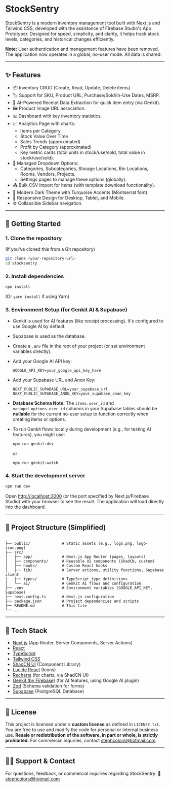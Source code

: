 # StockSentry

StockSentry is a modern inventory management tool built with Next.js and Tailwind CSS, developed with the assistance of Firebase Studio's App Prototyper. Designed for speed, simplicity, and clarity, it helps track stock levels, categories, and historical changes efficiently.

**Note:** User authentication and management features have been removed. The application now operates in a global, no-user mode. All data is shared.

---

## ✨ Features

*   📦 Inventory CRUD (Create, Read, Update, Delete items)
*   🏷️ Support for SKU, Product URL, Purchase/Sold/In-Use Dates, MSRP.
*   📝 AI-Powered Receipt Data Extraction for quick item entry (via Genkit).
*   🖼️ Product Image URL association.
*   📊 Dashboard with key inventory statistics.
*   📈 Analytics Page with charts:
    *   Items per Category
    *   Stock Value Over Time
    *   Sales Trends (approximated)
    *   Profit by Category (approximated)
    *   Key metric cards (total units in stock/use/sold, total value in stock/use/sold).
*   📂 Managed Dropdown Options:
    *   Categories, Subcategories, Storage Locations, Bin Locations, Rooms, Vendors, Projects.
    *   Settings pages to manage these options (globally).
*   📤 Bulk CSV Import for items (with template download functionality).
*   🎨 Modern Dark Theme with Turquoise Accents (Montserrat font).
*   📱 Responsive Design for Desktop, Tablet, and Mobile.
*   ⚙️ Collapsible Sidebar navigation.

---

## 🚀 Getting Started

### 1. Clone the repository
(If you've cloned this from a Git repository)
```bash
git clone <your-repository-url>
cd stocksentry
```

### 2. Install dependencies
```bash
npm install
```
(Or `yarn install` if using Yarn)

### 3. Environment Setup (for Genkit AI & Supabase)
*   Genkit is used for AI features (like receipt processing). It's configured to use Google AI by default.
*   Supabase is used as the database.
*   Create a `.env` file in the root of your project (or set environment variables directly).
*   Add your Google AI API key:
    ```
    GOOGLE_API_KEY=your_google_api_key_here
    ```
*   Add your Supabase URL and Anon Key:
    ```
    NEXT_PUBLIC_SUPABASE_URL=your_supabase_url
    NEXT_PUBLIC_SUPABASE_ANON_KEY=your_supabase_anon_key
    ```
*   **Database Schema Note:** The `items.user_id` and `managed_options.user_id` columns in your Supabase tables should be **nullable** for the current no-user setup to function correctly when creating items or options.

*   To run Genkit flows locally during development (e.g., for testing AI features), you might use:
    ```bash
    npm run genkit:dev
    ```
    or
    ```bash
    npm run genkit:watch
    ```

### 4. Start the development server
```bash
npm run dev
```
Open [http://localhost:3000](http://localhost:3000) (or the port specified by Next.js/Firebase Studio) with your browser to see the result. The application will load directly into the dashboard.

---

## 📁 Project Structure (Simplified)

```
.
├── public/              # Static assets (e.g., logo.png, logo-icon.png)
├── src/
│   ├── app/             # Next.js App Router (pages, layouts)
│   ├── components/      # Reusable UI components (ShadCN, custom)
│   ├── hooks/           # Custom React hooks
│   ├── lib/             # Server actions, utility functions, Supabase client
│   ├── types/           # TypeScript type definitions
│   └── ai/              # Genkit AI flows and configuration
├── .env                 # Environment variables (GOOGLE_API_KEY, Supabase)
├── next.config.ts       # Next.js configuration
├── package.json         # Project dependencies and scripts
├── README.md            # This file
└── ...
```

---

## 🧠 Tech Stack

*   [Next.js](https://nextjs.org/) (App Router, Server Components, Server Actions)
*   [React](https://react.dev/)
*   [TypeScript](https://www.typescriptlang.org/)
*   [Tailwind CSS](https://tailwindcss.com/)
*   [ShadCN UI](https://ui.shadcn.com/) (Component Library)
*   [Lucide React](https://lucide.dev/) (Icons)
*   [Recharts](https://recharts.org/) (for charts, via ShadCN UI)
*   [Genkit (by Firebase)](https://firebase.google.com/docs/genkit) (for AI features, using Google AI plugin)
*   [Zod](https://zod.dev/) (Schema validation for forms)
*   [Supabase](https://supabase.com/) (PostgreSQL Database)

---

## 📜 License

This project is licensed under a **custom license** as defined in `LICENSE.txt`.
You are free to use and modify the code for personal or internal business use.
**Resale or redistribution of the software, in part or whole, is strictly prohibited.**
For commercial inquiries, contact [stephcolors@hotmail.com](mailto:stephcolors@hotmail.com).

---

## 🙋‍♂️ Support & Contact

For questions, feedback, or commercial inquiries regarding StockSentry:
📧 [stephcolors@hotmail.com](mailto:stephcolors@hotmail.com)
